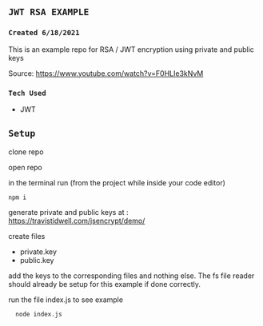 ## `JWT RSA EXAMPLE`

### `Created 6/18/2021`
This is an example repo for RSA / JWT encryption using private and public keys

Source: https://www.youtube.com/watch?v=F0HLIe3kNvM

### `Tech Used`

- JWT

## `Setup`

clone repo

open repo

in the terminal run (from the project while inside your code editor)
```
npm i
```

generate private and public keys at : https://travistidwell.com/jsencrypt/demo/


create files
- private.key
- public.key

add the keys to the corresponding files and nothing else.
The fs file reader should already be setup for this example if done correctly.

run the file index.js to see example

```
  node index.js
```